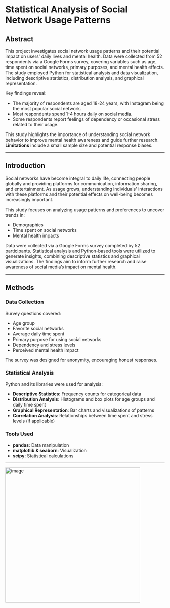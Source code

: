 # Statistical Analysis of Social Network Usage Patterns

## Abstract
This project investigates social network usage patterns and their potential impact on users' daily lives and mental health. Data were collected from 52 respondents via a Google Forms survey, covering variables such as age, time spent on social networks, primary purposes, and mental health effects. The study employed Python for statistical analysis and data visualization, including descriptive statistics, distribution analysis, and graphical representation. 

Key findings reveal:
- The majority of respondents are aged 18-24 years, with Instagram being the most popular social network.
- Most respondents spend 1-4 hours daily on social media.
- Some respondents report feelings of dependency or occasional stress related to their usage.

This study highlights the importance of understanding social network behavior to improve mental health awareness and guide further research. **Limitations** include a small sample size and potential response biases.

---

## Introduction
Social networks have become integral to daily life, connecting people globally and providing platforms for communication, information sharing, and entertainment. As usage grows, understanding individuals' interactions with these platforms and their potential effects on well-being becomes increasingly important.

This study focuses on analyzing usage patterns and preferences to uncover trends in:
- Demographics
- Time spent on social networks
- Mental health impacts

Data were collected via a Google Forms survey completed by 52 participants. Statistical analysis and Python-based tools were utilized to generate insights, combining descriptive statistics and graphical visualizations. The findings aim to inform further research and raise awareness of social media’s impact on mental health.

---

## Methods

### Data Collection
Survey questions covered:
- Age group
- Favorite social networks
- Average daily time spent
- Primary purpose for using social networks
- Dependency and stress levels
- Perceived mental health impact

The survey was designed for anonymity, encouraging honest responses.

### Statistical Analysis
Python and its libraries were used for analysis:
- **Descriptive Statistics**: Frequency counts for categorical data
- **Distribution Analysis**: Histograms and box plots for age groups and daily time spent
- **Graphical Representation**: Bar charts and visualizations of patterns
- **Correlation Analysis**: Relationships between time spent and stress levels (if applicable)

### Tools Used
- **pandas**: Data manipulation
- **matplotlib & seaborn**: Visualization
- **scipy**: Statistical calculations

---
<img width="426" alt="image" src="https://github.com/user-attachments/assets/1bb6db72-7ec2-4ad2-b66e-8b6088d0966b">
